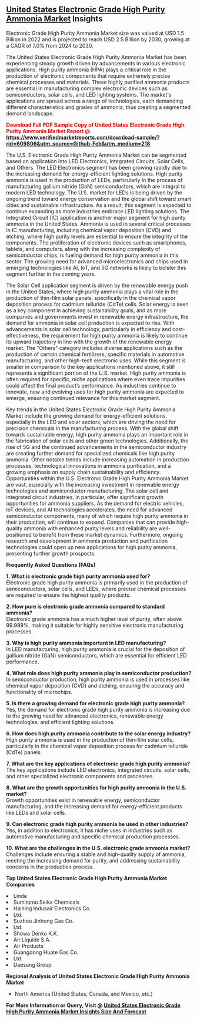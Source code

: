 <h2><a href="https://www.verifiedmarketreports.com/download-sample/?rid=609806&amp;utm_source=Github-Feb&amp;utm_medium=218" target="_blank">United States Electronic Grade High Purity Ammonia Market</a> Insights</h2><p>Electronic Grade High Purity Ammonia Market size was valued at USD 1.5 Billion in 2022 and is projected to reach USD 2.5 Billion by 2030, growing at a CAGR of 7.0% from 2024 to 2030.</p><p> <p>The United States Electronic Grade High Purity Ammonia Market has been experiencing steady growth driven by advancements in various electronic applications. High purity ammonia (HPA) plays a critical role in the production of electronic components that require extremely precise chemical processes and materials. These highly purified ammonia products are essential in manufacturing complex electronic devices such as semiconductors, solar cells, and LED lighting systems. The market's applications are spread across a range of technologies, each demanding different characteristics and grades of ammonia, thus creating a segmented demand landscape. <strong><p><span class=""><span style="color: #ff0000;"><strong>Download Full PDF Sample Copy of United States Electronic Grade High Purity Ammonia Market Report</strong> @ </span><a href="https://www.verifiedmarketreports.com/download-sample/?rid=609806&amp;utm_source=Github-Feb&amp;utm_medium=218" target="_blank">https://www.verifiedmarketreports.com/download-sample/?rid=609806&amp;utm_source=Github-Feb&amp;utm_medium=218</a></span></p></strong></p> <p>The U.S. Electronic Grade High Purity Ammonia Market can be segmented based on application into LED Electronics, Integrated Circuits, Solar Cells, and Others. The LED Electronics segment has been growing rapidly due to the increasing demand for energy-efficient lighting solutions. High purity ammonia is used in the production of LEDs, particularly in the process of manufacturing gallium nitride (GaN) semiconductors, which are integral to modern LED technology. The U.S. market for LEDs is being driven by the ongoing trend toward energy conservation and the global shift toward smart cities and sustainable infrastructure. As a result, this segment is expected to continue expanding as more industries embrace LED lighting solutions. The Integrated Circuit (IC) application is another major segment for high purity ammonia in the United States. Ammonia is used in several critical processes in IC manufacturing, including chemical vapor deposition (CVD) and etching, where high purity levels are essential to ensure the integrity of the components. The proliferation of electronic devices such as smartphones, tablets, and computers, along with the increasing complexity of semiconductor chips, is fueling demand for high purity ammonia in this sector. The growing need for advanced microelectronics and chips used in emerging technologies like AI, IoT, and 5G networks is likely to bolster this segment further in the coming years.</p> <p>The Solar Cell application segment is driven by the renewable energy push in the United States, where high purity ammonia plays a vital role in the production of thin-film solar panels, specifically in the chemical vapor deposition process for cadmium telluride (CdTe) cells. Solar energy is seen as a key component in achieving sustainability goals, and as more companies and governments invest in renewable energy infrastructure, the demand for ammonia in solar cell production is expected to rise. With advancements in solar cell technology, particularly in efficiency and cost-effectiveness, the requirement for high purity ammonia is likely to continue its upward trajectory in line with the growth of the renewable energy market. The "Others" category includes diverse applications such as the production of certain chemical fertilizers, specific materials in automotive manufacturing, and other high-tech electronic uses. While this segment is smaller in comparison to the key applications mentioned above, it still represents a significant portion of the U.S. market. High purity ammonia is often required for specific, niche applications where even trace impurities could affect the final product’s performance. As industries continue to innovate, new and evolving uses for high purity ammonia are expected to emerge, ensuring continued relevance for this market segment.</p> <p>Key trends in the United States Electronic Grade High Purity Ammonia Market include the growing demand for energy-efficient solutions, especially in the LED and solar sectors, which are driving the need for precision chemicals in the manufacturing process. With the global shift towards sustainable energy, high purity ammonia plays an important role in the fabrication of solar cells and other green technologies. Additionally, the rise of 5G and the continued advancements in the semiconductor industry are creating further demand for specialized chemicals like high purity ammonia. Other notable trends include increasing automation in production processes, technological innovations in ammonia purification, and a growing emphasis on supply chain sustainability and efficiency. Opportunities within the U.S. Electronic Grade High Purity Ammonia Market are vast, especially with the increasing investment in renewable energy technologies and semiconductor manufacturing. The solar cell and integrated circuit industries, in particular, offer significant growth opportunities for ammonia suppliers. As the demand for electric vehicles, IoT devices, and AI technologies accelerates, the need for advanced semiconductor components, many of which require high purity ammonia in their production, will continue to expand. Companies that can provide high-quality ammonia with enhanced purity levels and reliability are well-positioned to benefit from these market dynamics. Furthermore, ongoing research and development in ammonia production and purification technologies could open up new applications for high purity ammonia, presenting further growth prospects.</p> <p><strong>Frequently Asked Questions (FAQs)</strong></p> <p><strong>1. What is electronic grade high purity ammonia used for?</strong><br>Electronic grade high purity ammonia is primarily used in the production of semiconductors, solar cells, and LEDs, where precise chemical processes are required to ensure the highest quality products.</p> <p><strong>2. How pure is electronic grade ammonia compared to standard ammonia?</strong><br>Electronic grade ammonia has a much higher level of purity, often above 99.999%, making it suitable for highly sensitive electronic manufacturing processes.</p> <p><strong>3. Why is high purity ammonia important in LED manufacturing?</strong><br>In LED manufacturing, high purity ammonia is crucial for the deposition of gallium nitride (GaN) semiconductors, which are essential for efficient LED performance.</p> <p><strong>4. What role does high purity ammonia play in semiconductor production?</strong><br>In semiconductor production, high purity ammonia is used in processes like chemical vapor deposition (CVD) and etching, ensuring the accuracy and functionality of microchips.</p> <p><strong>5. Is there a growing demand for electronic grade high purity ammonia?</strong><br>Yes, the demand for electronic grade high purity ammonia is increasing due to the growing need for advanced electronics, renewable energy technologies, and efficient lighting solutions.</p> <p><strong>6. How does high purity ammonia contribute to the solar energy industry?</strong><br>High purity ammonia is used in the production of thin-film solar cells, particularly in the chemical vapor deposition process for cadmium telluride (CdTe) panels.</p> <p><strong>7. What are the key applications of electronic grade high purity ammonia?</strong><br>The key applications include LED electronics, integrated circuits, solar cells, and other specialized electronic components and processes.</p> <p><strong>8. What are the growth opportunities for high purity ammonia in the U.S. market?</strong><br>Growth opportunities exist in renewable energy, semiconductor manufacturing, and the increasing demand for energy-efficient products like LEDs and solar cells.</p> <p><strong>9. Can electronic grade high purity ammonia be used in other industries?</strong><br>Yes, in addition to electronics, it has niche uses in industries such as automotive manufacturing and specific chemical production processes.</p> <p><strong>10. What are the challenges in the U.S. electronic grade ammonia market?</strong><br>Challenges include ensuring a stable and high-quality supply of ammonia, meeting the increasing demand for purity, and addressing sustainability concerns in the production process.</p> </p><p><strong>Top United States Electronic Grade High Purity Ammonia Market Companies</strong></p><div data-test-id=""><p><li>Linde</li><li> Sumitomo Seika Chemicals</li><li> Haining Indusair Electronics Co.</li><li> Ltd.</li><li> Suzhou Jinhong Gas Co.</li><li> Ltd.</li><li> Showa Denko K.K.</li><li> Air Liquide S.A.</li><li> Air Products</li><li> Guangdong Huate Gas Co.</li><li> Ltd.</li><li> Daesung Group</li></p><div><strong>Regional Analysis of&nbsp;United States Electronic Grade High Purity Ammonia Market</strong></div><ul><li dir="ltr"><p dir="ltr">North America&nbsp;(United States, Canada, and Mexico, etc.)</p></li></ul><p><strong>For More Information or Query, Visit @&nbsp;</strong><strong><a href="https://www.verifiedmarketreports.com/product/electronic-grade-high-purity-ammonia-market/?utm_source=Github-Feb&amp;utm_medium=218" target="_blank">United States Electronic Grade High Purity Ammonia Market Insights Size And Forecast</a></strong></p></div>
